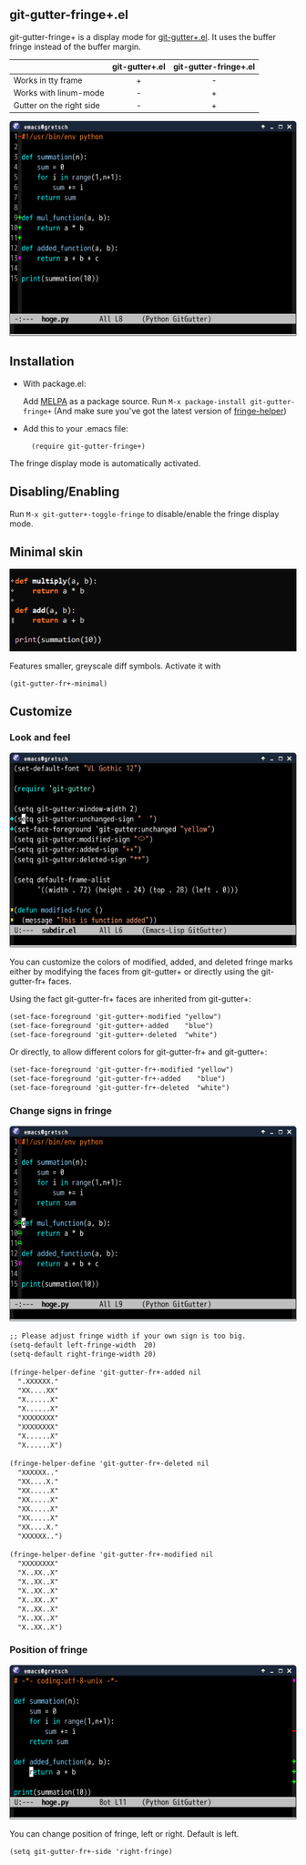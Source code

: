## git-gutter-fringe+.el

git-gutter-fringe+ is a display mode for
[git-gutter+.el](https://github.com/nonsequitur/git-gutter-plus).
It uses the buffer fringe instead of the buffer margin.

|                          | git-gutter+.el | git-gutter-fringe+.el |
|:-------------------------|:-------------:|:--------------------:|
| Works in tty frame       | +             | -                    |
| Works with linum-mode    | -             | +                    |
| Gutter on the right side | -             | +                    |

![git-gutter-fringe.el](images/git-gutter-fringe.png)

## Installation

* With package.el:

  Add  [MELPA](https://github.com/milkypostman/melpa.git) as a package source.
  Run `M-x package-install git-gutter-fringe+`
  (And make sure you've got the latest version of
  [fringe-helper](http://www.emacswiki.org/emacs/FringeHelper))

* Add this to your .emacs file:

        (require git-gutter-fringe+)

 The fringe display mode is automatically activated.

## Disabling/Enabling

Run `M-x git-gutter+-toggle-fringe` to disable/enable the fringe display mode.

## Minimal skin

![git-gutter-fringe-minimal](images/git-gutter-fringe-minimal.png)

Features smaller, greyscale diff symbols. Activate it with

    (git-gutter-fr+-minimal)

## Customize

### Look and feel

![git-gutter-fringe-customize](images/git-gutter-fringe-customize.png)

You can customize the colors of modified, added, and deleted fringe marks either by
modifying the faces from git-gutter+ or directly using the git-gutter-fr+ faces.

Using the fact git-gutter-fr+ faces are inherited from git-gutter+:
```elisp
(set-face-foreground 'git-gutter+-modified "yellow")
(set-face-foreground 'git-gutter+-added    "blue")
(set-face-foreground 'git-gutter+-deleted  "white")
```

Or directly, to allow different colors for git-gutter-fr+ and git-gutter+:
```elisp
(set-face-foreground 'git-gutter-fr+-modified "yellow")
(set-face-foreground 'git-gutter-fr+-added    "blue")
(set-face-foreground 'git-gutter-fr+-deleted  "white")
```

### Change signs in fringe

![git-gutter-fringe-change-signs](images/git-gutter-fringe-change-signs.png)

```elisp
;; Please adjust fringe width if your own sign is too big.
(setq-default left-fringe-width  20)
(setq-default right-fringe-width 20)

(fringe-helper-define 'git-gutter-fr+-added nil
  ".XXXXXX."
  "XX....XX"
  "X......X"
  "X......X"
  "XXXXXXXX"
  "XXXXXXXX"
  "X......X"
  "X......X")

(fringe-helper-define 'git-gutter-fr+-deleted nil
  "XXXXXX.."
  "XX....X."
  "XX.....X"
  "XX.....X"
  "XX.....X"
  "XX.....X"
  "XX....X."
  "XXXXXX..")

(fringe-helper-define 'git-gutter-fr+-modified nil
  "XXXXXXXX"
  "X..XX..X"
  "X..XX..X"
  "X..XX..X"
  "X..XX..X"
  "X..XX..X"
  "X..XX..X"
  "X..XX..X")
```

### Position of fringe

![git-gutter-fringe-right](images/git-gutter-fringe-right.png)

You can change position of fringe, left or right. Default is left.

```elisp
(setq git-gutter-fr+-side 'right-fringe)
```
